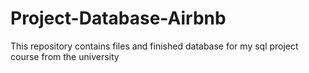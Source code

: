 # Project-Database-Airbnb
This repository contains files and finished database for my sql project course from the university
